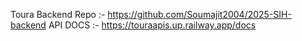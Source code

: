 Toura Backend Repo :- https://github.com/Soumajit2004/2025-SIH-backend
API DOCS :- https://touraapis.up.railway.app/docs
